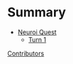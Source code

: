 # Summary

* [Neuroi Quest](thread1/README.md)
	* [Turn 1](thread1/turn1.md)

[Contributors](contributors.md)
